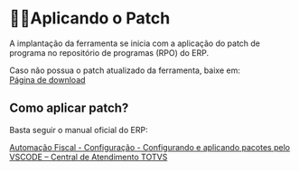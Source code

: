 # 🧑‍💻Aplicando o Patch

A implantação da ferramenta se inicia com a aplicação do patch de programa no repositório de programas (RPO) do ERP.  

Caso não possua o patch atualizado da ferramenta, baixe em:  
[Página de download](../download-patch.md)

## Como aplicar patch?

Basta seguir o manual oficial do ERP:

[Automação Fiscal - Configuração - Configurando e aplicando pacotes pelo VSCODE &ndash; Central de Atendimento TOTVS](https://centraldeatendimento.totvs.com/hc/pt-br/articles/360054191294-Automa%C3%A7%C3%A3o-Fiscal-Configura%C3%A7%C3%A3o-Configurando-e-aplicando-pacotes-pelo-VSCODE)
